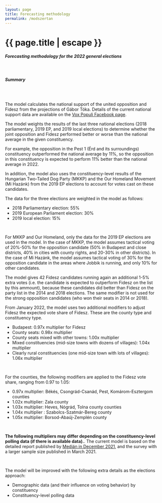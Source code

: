 ```yaml
---
layout: page
title: Forecasting methodology
permalink: /modszertan
---
```


<h1 class="page-title">{{ page.title | escape }}</h1>
    
<div class="section">
    <div class="row">
          <div class="col s12">
		  <h5>Forecasting methodology for the 2022 general elections</h5> 

<br/>
<h6><strong>Summary</strong></h6>
<br/>

<p>The model calculates the national support of the united opposition and Fidesz from the projections of Gábor Tóka. Details of the current national support data are available on the <a href="https://www.facebook.com/valasztasi.kalauz">Vox Populi Facebook page</a>.</p>
<p>The model weights the results of the last three national elections (2018 parliamentary, 2019 EP, and 2019 local elections) to determine whether the joint opposition and Fidesz performed better or worse than the national average in the given constituency.</p>
<p>For example, the opposition in the Pest 1 (Érd and its surroundings) constituency outperformed the national average by 11%, so the opposition in this constituency is expected to perform 11% better than the national average in 2022.</p>
<p>In addition, the model also uses the constituency-level results of the Hungarian Two-Tailed Dog Party (MKKP) and the Our Homeland Movement (Mi Hazánk) from the 2019 EP elections to account for votes cast on these candidates.</p>
<p>The data for the three elections are weighted in the model as follows:</p>
<ul>
<li>2018 Parliamentary election: 55%</li>
<li>2019 European Parliament election: 30%</li>
<li>2019 local election: 15%</li>
</ul>
<br/>
<p>For MKKP and Our Homeland, only the data for the 2019 EP elections are used in the model. In the case of MKKP, the model assumes tactical voting of 20%-50% for the opposition candidate (50% in Budapest and close districts, 40% in cities with county rights, and 20-30% in other districts). In the case of Mi Hazánk, the model assumes tactical voting of 30% for the opposition candidate in the areas where Jobbik is running, and only 10% for other candidates.</p>

<p>The model gives 42 Fidesz candidates running again an additional 1-5% extra votes (i.e. the candidate is expected to outperform Fidesz on the list by this ammount), because these candidates did better than Fidesz on the party list in the 2014 and 2018 elections. The same modifier is not used for the strong opposition candidates (who won their seats in 2014 or 2018).</p>

<p>From January 2022, the model uses two additional modifiers to adjust Fidesz the expected vote share of Fidesz. These are the county type and constituency type.</strong></p>

<ul>
<li>Budapest: 0.97x multiplier for Fidesz</li>
<li>County seats: 0.98x multiplier</li>
<li>County seats mixed with other towns: 1.00x multiplier</li>
<li>Mixed constituencies (mid-size towns with dozens of villages): 1.04x multiplier</li>
<li>Clearly rural constituencies (one mid-size town with lots of villages): 1.06x multiplier</li>
</ul>
<br/>
<p>For the counties, the following modifiers are applied to the Fidesz vote share, ranging from 0.97 to 1.05:</p>
<ul>
<li>0.97x multiplier: Békés, Csongrád-Csanád, Pest, Komárom-Esztergom counties</li>
<li>1.02x multiplier: Zala county</li>
<li>1.03x multiplier: Heves, Nógrád, Tolna county counties</li>
<li>1.04x multiplier : Szabolcs-Szatmár-Bereg county</li>
<li>1.05x multiplier: Borsod-Abaúj-Zemplén county</li>
</ul>

<br/>
<p><strong>The following multipliers may differ depending on the constituency-level polling data (if there is available data).</strong>. The current model is based on the detailed report published by  <a href="https://hvg.hu/360/20211229_Median_Az_emberek_ketharmada_Orban_maradasara_szamit">Medián in December 2021</a>, and the survey with a larger sample size published in March 2021.</p>


<br/>
<p>The model will be improved with the following extra details as the elections approach:</p>
<ul>
<li>Demographic data (and their influence on voting behavior) by constituency</li>
<li>Constituency-level polling data</li>
</ul>


    